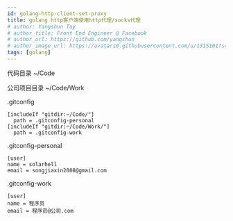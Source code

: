 ```yaml
---
id: golang-http-client-set-proxy
title: golang http客户端使用http代理/socks代理
# author: Yangshun Tay
# author_title: Front End Engineer @ Facebook
# author_url: https://github.com/yangshun
# author_image_url: https://avatars0.githubusercontent.com/u/1315101?s=400&v=4
tags: [golang]
---
```



代码目录 ~/Code

公司项目目录 ~/Code/Work


.gitconfig

```
[includeIf "gitdir:~/Code/"]
  path = .gitconfig-personal
[includeIf "gitdir:~/Code/Work/"]
  path = .gitconfig-work
```

.gitconfig-personal

```
[user]
name = solarhell
email = songjiaxin2008@gmail.com
```

.gitconfig-work

```
[user]
name = 程序员
email = 程序员@公司.com
```
